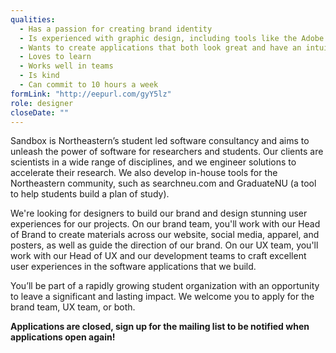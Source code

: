 ```yaml
---
qualities:
  - Has a passion for creating brand identity
  - Is experienced with graphic design, including tools like the Adobe suite, Figma, etc.
  - Wants to create applications that both look great and have an intuitive user experience
  - Loves to learn
  - Works well in teams
  - Is kind
  - Can commit to 10 hours a week
formLink: "http://eepurl.com/gyY5lz"
role: designer
closeDate: ""
---
```


Sandbox is Northeastern’s student led software consultancy and aims to unleash the power of software for researchers and students. Our clients are scientists in a wide range of disciplines, and we engineer solutions to accelerate their research. We also develop in-house tools for the Northeastern community, such as searchneu.com and GraduateNU (a tool to help students build a plan of study).

We're looking for designers to build our brand and design stunning user experiences for our projects. On our brand team, you'll work with our Head of Brand to create materials across our website, social media, apparel, and posters, as well as guide the direction of our brand. On our UX team, you'll work with our Head of UX and our development teams to craft excellent user experiences in the software applications that we build.

You’ll be part of a rapidly growing student organization with an opportunity to leave a significant and lasting impact. We welcome you to apply for the brand team, UX team, or both.

__Applications are closed, sign up for the mailing list to be notified when applications open again!__